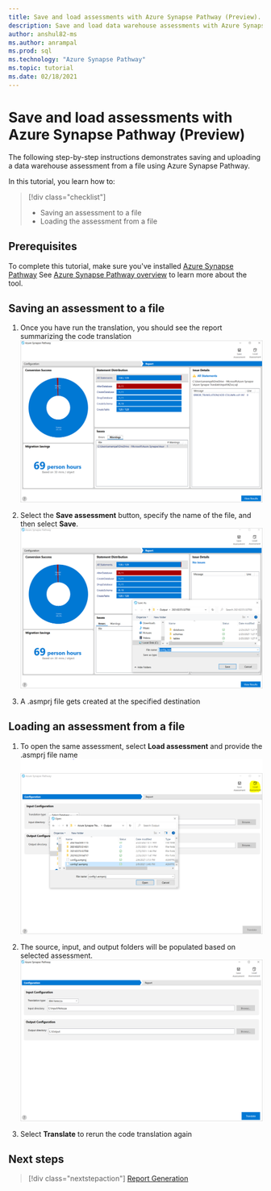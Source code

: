 ```yaml
---
title: Save and load assessments with Azure Synapse Pathway (Preview).
description: Save and load data warehouse assessments with Azure Synapse Pathway (Preview). 
author: anshul82-ms
ms.author: anrampal
ms.prod: sql
ms.technology: "Azure Synapse Pathway"
ms.topic: tutorial 
ms.date: 02/18/2021
---
```


# Save and load assessments with Azure Synapse Pathway (Preview) 

The following step-by-step instructions demonstrates  saving and uploading a data warehouse assessment from a file using Azure Synapse Pathway.

In this tutorial, you learn how to:

> [!div class="checklist"]
> * Saving an assessment to a file
> * Loading the assessment from a file

## Prerequisites

To complete this tutorial, make sure you've installed [Azure Synapse Pathway](synapse-pathway-download.md) See [Azure Synapse Pathway overview](azure-synapse-pathway-overview.md) to learn more about the tool.

## Saving an assessment to a file
 
1. Once you have run the translation, you should see the report summarizing the code translation 
 ![Azure Synapse Pathway assessment.](./media/save-load-assessment/report-overview.png)
3. Select the **Save assessment** button, specify the name of the file, and then select **Save**.
![Azure Synapse Pathway assessment.](./media/save-load-assessment/save-assessment.png)

4. A .asmprj file gets created at the specified destination

## Loading an assessment from a file

1. To open the same assessment, select **Load assessment** and provide the .asmprj file name
![Azure Synapse Pathway assessment.](./media/save-load-assessment/browse-location.png)

1. The source, input, and output folders will be populated based on selected assessment.
![Azure Synapse Pathway assessment.](./media/save-load-assessment/load-assessment.png)
1. Select **Translate** to rerun the code translation again

## Next steps

> [!div class="nextstepaction"]
> [Report Generation](report-generation.md)
